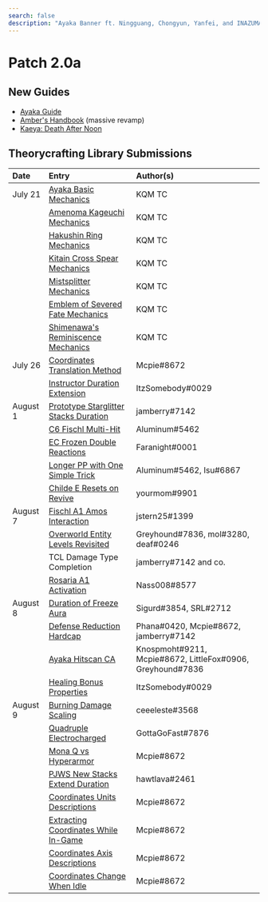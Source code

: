```yaml
---
search: false
description: "Ayaka Banner ft. Ningguang, Chongyun, Yanfei, and INAZUMA"
---
```


# Patch 2.0a

## New Guides

* [Ayaka Guide](https://keqingmains.com/ayaka/)
* [Amber's Handbook](https://keqingmains.com/amber/) \(massive revamp\)
* [Kaeya: Death After Noon](https://keqingmains.com/kaeya/)

## Theorycrafting Library Submissions

| Date     | Entry                                                                                                                                                         | Author\(s\)                                                |
| :------- | :------------------------------------------------------------------------------------------------------------------------------------------------------------ | :--------------------------------------------------------- |
| July 21  | [Ayaka Basic Mechanics](/evidence/characters/cryo/kamisato-ayaka#basic-ayaka-mechanics)                                                                       | KQM TC                                                     |
|          | [Amenoma Kageuchi Mechanics](/evidence/equipment/weapons#amenoma-kageuchi)                                                                                    | KQM TC                                                     |
|          | [Hakushin Ring Mechanics](/evidence/equipment/weapons#hakushin-ring)                                                                                          | KQM TC                                                     |
|          | [Kitain Cross Spear Mechanics](/evidence/equipment/weapons#kitain-cross-spear)                                                                                | KQM TC                                                     |
|          | [Mistsplitter Mechanics](/evidence/equipment/weapons#mistsplitter-reforged)                                                                                   | KQM TC                                                     |
|          | [Emblem of Severed Fate Mechanics](/evidence/equipment/artifacts#emblem-of-severed-fate)                                                                      | KQM TC                                                     |
|          | [Shimenawa's Reminiscence Mechanics](/evidence/equipment/artifacts#shimenawas-reminiscence)                                                                   | KQM TC                                                     |
| July 26  | [Coordinates Translation Method](/evidence/general-mechanics/overworld#coordinates-translation-methods)                                                       | Mcpie#8672                                                 |
|          | [Instructor Duration Extension](/evidence/equipment/artifacts#instructor-duration-extend)                                                                     | ItzSomebody#0029                                           |
| August 1 | [Prototype Starglitter Stacks Duration](/evidence/equipment/weapons#prototype-starglitter-stacks-duration-refresh)                                            | jamberry#7142                                              |
|          | [C6 Fischl Multi-Hit](/evidence/characters/electro/fischl#c6-fischl-multi-hit)                                                                                | Aluminum#5462                                              |
|          | [EC Frozen Double Reactions](/evidence/combat-mechanics/elemental-effects/transformative-reactions#ec-frozen-double-reactions)                                | Faranight#0001                                             |
|          | [Longer PP with One Simple Trick](/evidence/characters/pyro/hu-tao#longer-pp-with-one-simple-trick)                                                           | Aluminum#5462, Isu#6867                                    |
|          | [Childe E Resets on Revive](/evidence/characters/hydro/tartaglia#childe-e-can-reset-on-revive)                                                                | yourmom#9901                                               |
| August 7 | [Fischl A1 Amos Interaction](/evidence/characters/electro/fischl#fischl-a1-amos-interaction)                                                                  | jstern25#1399                                              |
|          | [Overworld Entity Levels Revisited](/evidence/general-mechanics/overworld#overworld-entities-have-levels)                                                     | Greyhound#7836, mol#3280, deaf#0246                        |
|          | TCL Damage Type Completion                                                                                                                                    | jamberry#7142 and co.                                      |
|          | [Rosaria A1 Activation](/evidence/characters/cryo/rosaria#rosarias-a1-passive-vs-perpetual-mechanical-array-and-the-hypostases)                               | Nass008#8577                                               |
| August 8 | [Duration of Freeze Aura](/evidence/combat-mechanics/elemental-effects/transformative-reactions#duration-of-freeze-aura)                                      | Sigurd#3854, SRL#2712                                      |
|          | [Defense Reduction Hardcap](/evidence/combat-mechanics/damage/damage-formula#defense-shred-is-hard-capped-at-90)                                              | Phana#0420, Mcpie#8672, jamberry#7142                      |
|          | [Ayaka Hitscan CA](/evidence/characters/cryo/kamisato-ayaka#ayaka-ca-hitscan)                                                                                 | Knospmoht#9211, Mcpie#8672, LittleFox#0906, Greyhound#7836 |
|          | [Healing Bonus Properties](/evidence/combat-mechanics/damage/damage-formula#outcoming-and-incoming-healing-bonuses-are-additive)                              | ItzSomebody#0029                                           |
| August 9 | [Burning Damage Scaling](/evidence/general-mechanics/overworld#burning-damage-scaling)                                                                        | ceeeleste#3568                                             |
|          | [Quadruple Electrocharged](/evidence/combat-mechanics/elemental-effects/transformative-reactions#quadruple-electro-charged-with-1-electro-and-multiple-hydro) | GottaGoFast#7876                                           |
|          | [Mona Q vs Hyperarmor](/evidence/characters/hydro/mona#mona-q-cannot-pop-on-hyper-armor)                                                                      | Mcpie#8672                                                 |
|          | [PJWS New Stacks Extend Duration](/evidence/equipment/weapons#pjws-new-stacks-extend-duration)                                                                | hawtlava#2461                                              |
|          | [Coordinates Units Descriptions](/evidence/general-mechanics/overworld#coordinates-units-descriptions)                                                        | Mcpie#8672                                                 |
|          | [Extracting Coordinates While In-Game](/evidence/general-mechanics/overworld#extracting-coordinates-while-in-game)                                            | Mcpie#8672                                                 |
|          | [Coordinates Axis Descriptions](/evidence/general-mechanics/overworld#coordinates-axises-descriptions)                                                        | Mcpie#8672                                                 |
|          | [Coordinates Change When Idle](/evidence/general-mechanics/overworld#coordinates-change-when-idle)                                                            | Mcpie#8672                                                 |
